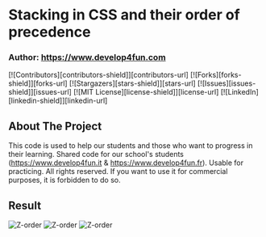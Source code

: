 # Stacking in CSS and their order of precedence
### Author: https://www.develop4fun.com

[![Contributors][contributors-shield]][contributors-url]
[![Forks][forks-shield]][forks-url]
[![Stargazers][stars-shield]][stars-url]
[![Issues][issues-shield]][issues-url]
[![MIT License][license-shield]][license-url]
[![LinkedIn][linkedin-shield]][linkedin-url]

<!-- ABOUT THE PROJECT -->
## About The Project
This code is used to help our students and those who want to progress in their learning.
Shared code for our school's students (https://www.develop4fun.it & https://www.develop4fun.fr). Usable for practicing.
All rights reserved. If you want to use it for commercial purposes, it is forbidden to do so.

## Result
<img src="https://www.develop4fun.fr/wp-content/uploads/2023/06/zorder1.jpg" alt="Z-order">
<img src="https://www.develop4fun.fr/wp-content/uploads/2023/06/zorder2.jpg" alt="Z-order">
<img src="https://www.develop4fun.fr/wp-content/uploads/2023/06/zorder3.jpg" alt="Z-order">